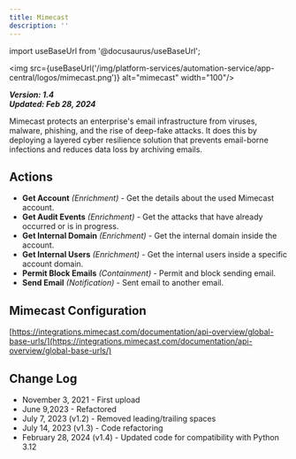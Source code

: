 ```yaml
---
title: Mimecast
description: ''
---
```


import useBaseUrl from '@docusaurus/useBaseUrl';

<img src={useBaseUrl('/img/platform-services/automation-service/app-central/logos/mimecast.png')} alt="mimecast" width="100"/>

***Version: 1.4  
Updated: Feb 28, 2024***

Mimecast protects an enterprise's email infrastructure from viruses, malware, phishing, and the rise of deep-fake attacks. It does this by deploying a layered cyber resilience solution that prevents email-borne infections and reduces data loss by archiving emails.

## Actions

* **Get Account** *(Enrichment)* - Get the details about the used Mimecast account.
* **Get Audit Events** *(Enrichment)* - Get the attacks that have already occurred or is in progress.
* **Get Internal Domain** *(Enrichment)* - Get the internal domain inside the account.
* **Get Internal Users** *(Enrichment)* - Get the internal users inside a specific account domain.
* **Permit Block Emails** *(Containment)* - Permit and block sending email.
* **Send Email** *(Notification)* - Sent email to another email.

## Mimecast Configuration

[https://integrations.mimecast.com/documentation/api-overview/global-base-urls/](https://integrations.mimecast.com/documentation/api-overview/global-base-urls/)

## Change Log

* November 3, 2021 - First upload
* June 9,2023 - Refactored
* July 7, 2023 (v1.2) - Removed leading/trailing spaces
* July 14, 2023 (v1.3) - Code refactoring
* February 28, 2024 (v1.4) - Updated code for compatibility with Python 3.12
